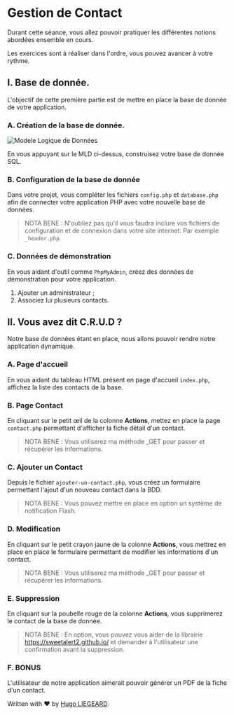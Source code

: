 ﻿# Gestion de Contact
  
Durant cette séance, vous allez pouvoir pratiquer les différentes notions abordées ensemble en cours.

Les exercices sont à réaliser dans l'ordre, vous pouvez avancer à votre rythme.
  

## I. Base de donnée.
 
 L'objectif de cette première partie est de mettre en place la base de donnée de votre application.

### A. Création de la base de donnée.

![Modele Logique de Données](https://github.com/hugoliegeard/Gestion-Contact-Starter-Pack/blob/master/_Mod%C3%A9lisation/GestionContact_MLD.png?raw=true)  

  En vous appuyant sur le MLD ci-dessus, construisez votre base de donnée SQL.

### B. Configuration de la base de donnée

Dans votre projet, vous compléter les fichiers `config.php` et `database.php` afin de connecter votre application PHP avec votre nouvelle base de données.

> NOTA BENE : N'oubliez pas qu'il vous faudra inclure vos fichiers de configuration et de connexion dans votre site internet. Par exemple `_header.php`.

### C. Données de démonstration

En vous aidant d'outil comme `PhpMyAdmin`, créez des données de démonstration pour votre application.

 1. Ajouter un administrateur ;
 2. Associez lui plusieurs contacts.


## II. Vous avez dit C.R.U.D ?
 
Notre base de données étant en place, nous allons pouvoir rendre notre application dynamique.

### A. Page d'accueil

En vous aidant du tableau HTML présent en page d'accueil `index.php`, affichez la liste des contacts de la base.

### B. Page Contact

En cliquant sur le petit œil de la colonne **Actions**, mettez en place la page `contact.php` permettant d'afficher la fiche détail d'un contact.

> NOTA BENE :  Vous utiliserez ma méthode _GET pour passer et récupérer les informations.

### C. Ajouter un Contact

Depuis le fichier `ajouter-un-contact.php`, vous créez un formulaire permettant l'ajout d'un nouveau contact dans la BDD.

> NOTA BENE : Vous pouvez mettre en place en option un système de notification Flash.

### D. Modification

En cliquant sur le petit crayon jaune de la colonne **Actions**, vous mettrez en place en place le formulaire permettant de modifier les informations d'un contact.

> NOTA BENE :  Vous utiliserez ma méthode _GET pour passer et récupérer les informations.

### E. Suppression

En cliquant sur la poubelle rouge de la colonne **Actions**, vous supprimerez le contact de la base de donnée.

> NOTA BENE :  En option, vous pouvez vous aider de la librairie https://sweetalert2.github.io/ et demander à l'utilisateur une confirmation avant la suppression.

### F. BONUS

L'utilisateur de notre application aimerait pouvoir générer un PDF de la fiche d'un contact.

Written with ❤️ by [Hugo LIEGEARD](https://github.com/hugoliegeard).
